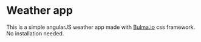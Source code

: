 # Weather app
This is a simple angularJS weather app made with [Bulma.io](https://www.bulma.io/) css framework. 
No installation needed. 
